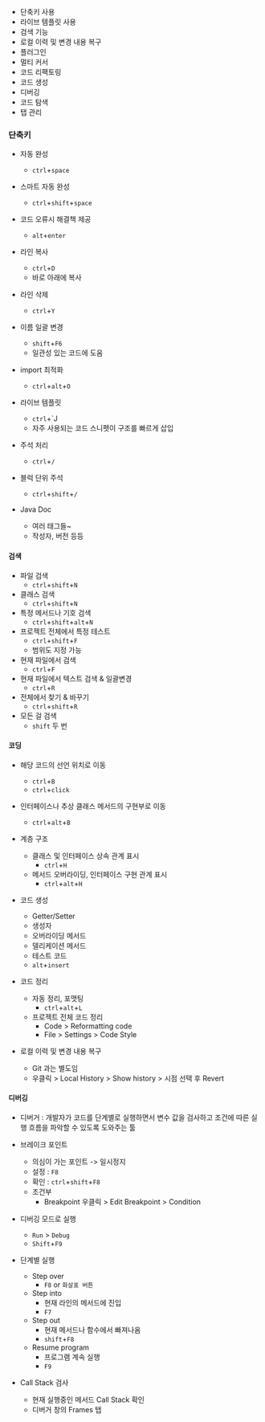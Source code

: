 - 단축키 사용
- 라이브 템플릿 사용
- 검색 기능
- 로컬 이력 및 변경 내용 복구
- 플러그인
- 멀티 커서
- 코드 리팩토링
- 코드 생성
- 디버깅
- 코드 탐색
- 탭 관리

### 단축키
- 자동 완성
	- `ctrl`+`space`
- 스마트 자동 완성
	- `ctrl`+`shift`+`space`

- 코드 오류시 해결책 제공
	- `alt`+`enter`

- 라인 복사
	- `ctrl`+`D`
	- 바로 아래에 복사

- 라인 삭제
	- `ctrl`+`Y`

- 이름 일괄 변경
	- `shift`+`F6`
	- 일관성 있는 코드에 도움

- import 최적화
	- `ctrl`+`alt`+`O`

- 라이브 템플릿
	- `ctrl`+`J
	- 자주 사용되는 코드 스니펫이 구조를 빠르게 삽입

- 주석 처리
	- `ctrl`+`/`
- 블럭 단위 주석
	- `ctrl`+`shift`+`/`

- Java Doc
	- 여러 태그들~
	- 작성자, 버전 등등

#### 검색
- 파일 검색
	- `ctrl`+`shift`+`N`
- 클래스 검색
	- `ctrl`+`shift`+`N`
- 특정 메서드나 기호 검색
	- `ctrl`+`shift`+`alt`+`N`
- 프로젝트 전체에서 특정 테스트
	- `ctrl`+`shift`+`F`
	- 범위도 지정 가능
- 현재 파일에서 검색
	- `ctrl`+`F`
- 현재 파일에서 텍스트 검색 & 일괄변경
	- `ctrl`+`R`
- 전체에서 찾기 & 바꾸기
	- `ctrl`+`shift`+`R`
- 모든 걸 검색
	- `shift` 두 번

#### 코딩
- 해당 코드의 선언 위치로 이동
	- `ctrl`+`B`
	- `ctrl`+`click`
- 인터페이스나 추상 클래스 메서드의 구현부로 이동
	- `ctrl`+`alt`+`B`

- 계층 구조
	- 클래스 및 인터페이스 상속 관계 표시
		- `ctrl`+`H`
	- 메서드 오버라이딩, 인터페이스 구현 관계 표시
		- `ctrl`+`alt`+`H`

- 코드 생성
	- Getter/Setter
	- 생성자
	- 오버라이딩 메서드
	- 델리케이션 메서드
	- 테스트 코드
	- `alt`+`insert`

- 코드 정리
	- 자동 정리, 포맷팅
		- `ctrl`+`alt`+`L`
	- 프로젝트 전체 코드 정리
		- Code > Reformatting code
		- File > Settings > Code Style

- 로컬 이력 및 변경 내용 복구
	- Git 과는 별도임
	- 우클릭 > Local History > Show history > 시점 선택 후 Revert

#### 디버깅
- 디버거 : 개발자가 코드를 단계별로 실행하면서 변수 값을 검사하고 조건에 따른 실행 흐름을 파악할 수 있도록 도와주는 툴

- 브레이크 포인트
	- 의심이 가는 포인트 -> 일시정지
	- 설정 : `F8`
	- 확인 : `ctrl`+`shift`+`F8`
	- 조건부
		- Breakpoint 우클릭 > Edit Breakpoint > Condition
	
- 디버깅 모드로 실행
	- `Run` > `Debug`
	- `Shift`+`F9`
	
- 단계별 실행
	- Step over
		- `F8` or `화살표 버튼`
	- Step into
		- 현재 라인의 메서드에 진입
		- `F7`
	- Step out
		- 현재 메서드나 함수에서 빠져나옴
		- `shift`+`F8`
	- Resume program
		- 프로그램 계속 실행
		- `F9`

- Call Stack 검사
	- 현재 실행중인 메서드 Call Stack 확인
	- 디버거 창의 Frames 탭